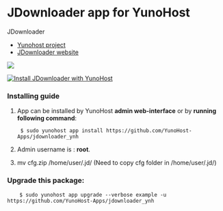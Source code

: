 # JDownloader app for YunoHost
JDownloader

- [Yunohost project](https://yunohost.org)
- [JDownloader website](http://jdownloader.org/)

![](http://jdownloader.org/lib/tpl/arctic/images/logo.png)


[![Install JDownloader with YunoHost](https://install-app.yunohost.org/install-with-yunohost.png)](https://install-app.yunohost.org/?app=jdownloader)

### Installing guide

 1. App can be installed by YunoHost **admin web-interface** or by **running following command**:

         $ sudo yunohost app install https://github.com/YunoHost-Apps/jdownloader_ynh
 1. Admin username is : **root**.

 2. mv cfg.zip /home/user/.jd/ (Need to copy cfg folder in /home/user/.jd/) 
 
### Upgrade this package:

        $ sudo yunohost app upgrade --verbose example -u https://github.com/YunoHost-Apps/jdownloader_ynh

